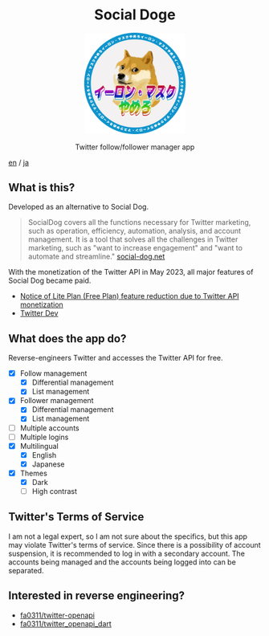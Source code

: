 <div align="center">
    <h1>Social Doge</h1>
    <img width="40%" src="docs/icons/doge.png">
    <p>Twitter follow/follower manager app</p>
</div>

[en](./README.md) / [ja](./README-ja.md)

## What is this?

Developed as an alternative to Social Dog.

> SocialDog covers all the functions necessary for Twitter marketing, such as operation, efficiency, automation, analysis, and account management.
> It is a tool that solves all the challenges in Twitter marketing, such as "want to increase engagement" and "want to automate and streamline."
> [social-dog.net](https://social-dog.net/en/)

With the monetization of the Twitter API in May 2023, all major features of Social Dog became paid.

- [Notice of Lite Plan (Free Plan) feature reduction due to Twitter API monetization](https://social-dog.net/en/help/other/notice/lite_plan_features_reduction/)
- [Twitter Dev](https://twitter.com/TwitterDev/status/1623467615539859456)

## What does the app do?

Reverse-engineers Twitter and accesses the Twitter API for free.

- [x] Follow management
  - [x] Differential management
  - [x] List management
- [x] Follower management
  - [x] Differential management
  - [x] List management
- [ ] Multiple accounts
- [ ] Multiple logins
- [x] Multilingual
  - [x] English
  - [x] Japanese
- [x] Themes
  - [x] Dark
  - [ ] High contrast

## Twitter's Terms of Service

I am not a legal expert, so I am not sure about the specifics, but this app may violate Twitter's terms of service.
Since there is a possibility of account suspension, it is recommended to log in with a secondary account.
The accounts being managed and the accounts being logged into can be separated.

## Interested in reverse engineering?

- [fa0311/twitter-openapi](https://github.com/fa0311/twitter_openapi_dart)
- [fa0311/twitter_openapi_dart](https://github.com/fa0311/twitter_openapi_dart)
